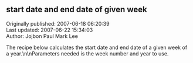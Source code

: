 ## start date and end date of given week  
Originally published: 2007-06-18 06:20:39  
Last updated: 2007-06-22 15:34:03  
Author: Jojbon Paul Mark Lee  
  
The recipe below calculates the start date and end date of a given week of a year.\n\nParameters needed is the week number and year to use.